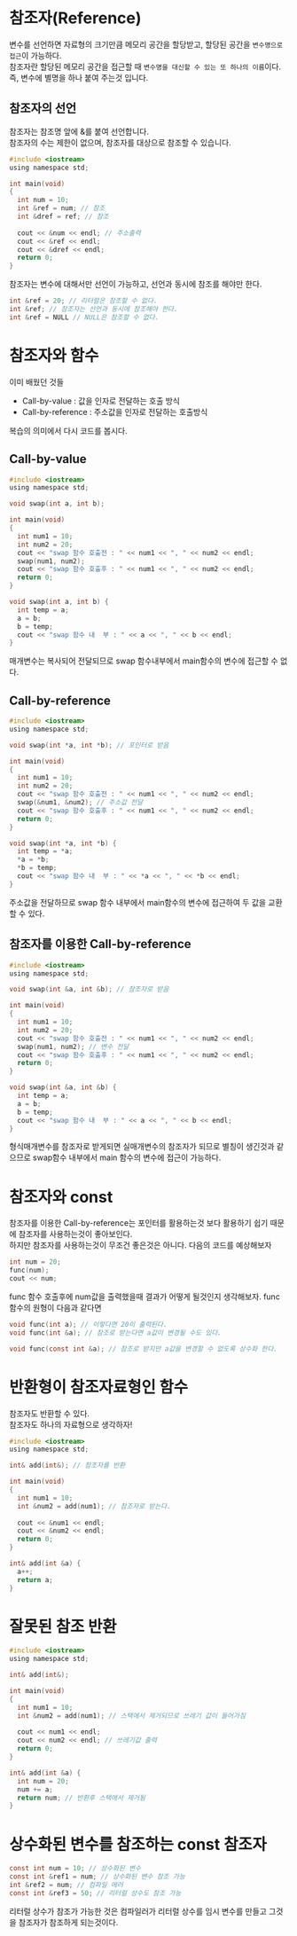 # 참조자(Reference)

변수를 선언하면 자료형의 크기만큼 메모리 공간을 할당받고, 할당된 공간을 `변수명으로 접근`이 가능하다.  
참조자란 할당된 메모리 공간을 접근할 때 `변수명을 대신할 수 있는 또 하나의 이름`이다.  
즉, 변수에 별명을 하나 붙여 주는것 입니다.

## 참조자의 선언
참조자는 참조명 앞에 &를 붙여 선언합니다.  
참조자의 수는 제한이 없으며, 참조자를 대상으로 참조할 수 있습니다.   


```c
#include <iostream>
using namespace std;

int main(void)
{
  int num = 10;
  int &ref = num; // 참조
  int &dref = ref; // 참조
  
  cout << &num << endl; // 주소출력
  cout << &ref << endl;
  cout << &dref << endl;
  return 0;
}
```

참조자는 변수에 대해서만 선언이 가능하고, 선언과 동시에 참조를 해야만 한다.

```c
int &ref = 20; // 리터럴은 참조할 수 없다.
int &ref; // 참조자는 선언과 동시에 참조해야 한다.
int &ref = NULL // NULL은 참조할 수 없다.
```

# 참조자와 함수
이미 배웠던 것들
- Call-by-value : 값을 인자로 전달하는 호출 방식
- Call-by-reference : 주소값을 인자로 전달하는 호출방식

복습의 의미에서 다시 코드를 봅시다.

## Call-by-value
```c
#include <iostream>
using namespace std;

void swap(int a, int b);

int main(void)
{
  int num1 = 10;
  int num2 = 20;
  cout << "swap 함수 호출전 : " << num1 << ", " << num2 << endl;
  swap(num1, num2);
  cout << "swap 함수 호출후 : " << num1 << ", " << num2 << endl;
  return 0;
}

void swap(int a, int b) {
  int temp = a;
  a = b;
  b = temp;
  cout << "swap 함수 내  부 : " << a << ", " << b << endl;
}
```
매개변수는 복사되어 전달되므로 swap 함수내부에서 main함수의 변수에 접근할 수 없다.

## Call-by-reference
```c
#include <iostream>
using namespace std;

void swap(int *a, int *b); // 포인터로 받음

int main(void)
{
  int num1 = 10;
  int num2 = 20;
  cout << "swap 함수 호출전 : " << num1 << ", " << num2 << endl;
  swap(&num1, &num2); // 주소값 전달
  cout << "swap 함수 호출후 : " << num1 << ", " << num2 << endl;
  return 0;
}

void swap(int *a, int *b) {
  int temp = *a;
  *a = *b;
  *b = temp;
  cout << "swap 함수 내  부 : " << *a << ", " << *b << endl;
}
```
주소값을 전달하므로 swap 함수 내부에서 main함수의 변수에 접근하여 두 값을 교환할 수 있다.

## 참조자를 이용한 Call-by-reference
```c
#include <iostream>
using namespace std;

void swap(int &a, int &b); // 참조자로 받음

int main(void)
{
  int num1 = 10;
  int num2 = 20;
  cout << "swap 함수 호출전 : " << num1 << ", " << num2 << endl;
  swap(num1, num2); // 변수 전달
  cout << "swap 함수 호출후 : " << num1 << ", " << num2 << endl;
  return 0;
}

void swap(int &a, int &b) {
  int temp = a;
  a = b;
  b = temp;
  cout << "swap 함수 내  부 : " << a << ", " << b << endl;
}
```
형식매개변수를 참조자로 받게되면 실매개변수의 참조자가 되므로 별칭이 생긴것과 같으므로 swap함수 내부에서 main 함수의 변수에 접근이 가능하다.

# 참조자와 const
참조자를 이용한 Call-by-reference는 포인터를 활용하는것 보다 활용하기 쉽기 때문에 참조자를 사용하는것이 좋아보인다.  
하지만 참조자를 사용하는것이 무조건 좋은것은 아니다.
다음의 코드를 예상해보자
```c
int num = 20;
func(num);
cout << num;
```
func 함수 호출후에 num값을 출력했을때 결과가 어떻게 될것인지 생각해보자.
func 함수의 원형이 다음과 같다면
```c
void func(int a); // 이렇다면 20이 출력된다.
void func(int &a); // 참조로 받는다면 a값이 변경될 수도 있다.
```
```c
void func(const int &a); // 참조로 받지만 a값을 변경할 수 없도록 상수화 한다.
```

# 반환형이 참조자료형인 함수
참조자도 반환할 수 있다.  
참조자도 하나의 자료형으로 생각하자!
```c
#include <iostream>
using namespace std;

int& add(int&); // 참조자를 반환

int main(void)
{
  int num1 = 10;
  int &num2 = add(num1); // 참조자로 받는다.
   
  cout << &num1 << endl;
  cout << &num2 << endl;
  return 0;
}

int& add(int &a) {
  a++;
  return a;
}
```

# 잘못된 참조 반환
```c
#include <iostream>
using namespace std;

int& add(int&);

int main(void)
{
  int num1 = 10;
  int &num2 = add(num1); // 스택에서 제거되므로 쓰레기 값이 들어가짐
   
  cout << num1 << endl;
  cout << num2 << endl; // 쓰레기값 출력
  return 0;
}

int& add(int &a) {
  int num = 20;
  num += a;
  return num; // 반환후 스택에서 제거됨
}
```

# 상수화된 변수를 참조하는 const 참조자
```c
const int num = 10; // 상수화된 변수
const int &ref1 = num; // 상수화된 변수 참조 가능
int &ref2 = num; // 컴파일 에러
const int &ref3 = 50; // 리터럴 상수도 참조 가능
```
리터럴 상수가 참조가 가능한 것은 컴파일러가 리터럴 상수를 임시 변수를 만들고 그것을 참조자가 참조하게 되는것이다.




